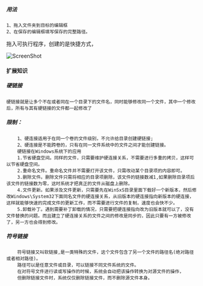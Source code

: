
##### 用法

```
1、拖入文件夹到目标的编辑框
2、在保存的编辑框填写保存的完整路径。
```

拖入可执行程序，创建的是快捷方式，


![ScreenShot](/ScreenShot.png)




#### 扩展知识

##### 硬链接
	硬链接就是让多个不在或者同在一个目录下的文件名，同时能够修改同一个文件，其中一个修改后，所有与其有硬链接的文件都一起修改了
	
##### 限制：

```
	1、硬连接适用于在同一个卷的文件级别，不允许给目录创建硬链接;
	2、硬连接是不能跨卷的，只有在同一文件系统中的文件之间才能创建链接。
	硬链接在Windows系统下的应用
	1.节省硬盘空间。同样的文件，只需要维护硬连接关系，不需要进行多重的拷贝，这样可以节省硬盘空间。
	2.重命名文件。重命名文件并不需要打开该文件，只需改动某个目录项的内容即可。
	3.删除文件。删除文件只需将相应的目录项删除，该文件的链接数减1,如果删除目录项后该文件的链接数为零，这时系统才把真正的文件从磁盘上删除。
	4.文件更新。如果涉及文件更新，只需要先在WinSxS目录里面下载好一个新版本，然后修改Windows\System32下面同名文件的硬连接关系，从旧版本的硬连接指向新版本的硬连接，这样就能够快速的完成文件的更新工作，而不需要进行文件的复制，速度也会快不少。
	5.卸载补丁。遇到需要补丁卸载的情况，只需要把硬连接指向改为旧版本就可以了，没有文件替换的问题。而且建立了硬连接关系的文件之间的修改是同步的，因此只要有一方被修改了，另一方也会得到修改。
```

##### 符号链接

```
	符号链接又叫软链接,是一类特殊的文件，这个文件包含了另一个文件的路径名(绝对路径或者相对路径)。
	路径可以是任意文件或目录，可以链接不同文件系统的文件。
	在对符号文件进行读或写操作的时候，系统会自动把该操作转换为对源文件的操作，
	但删除链接文件时，系统仅仅删除链接文件，而不删除源文件本身。
```